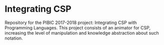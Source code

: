 # Integrating CSP
Repository for the PIBIC 2017-2018 project: Integrating CSP with Programming Languages. This project consists of an animator for CSP, increasing the level of manipulation and knowledge abstraction about such notation.
